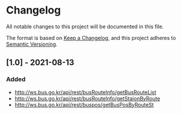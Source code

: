 ﻿# Changelog

All notable changes to this project will be documented in this file.

The format is based on [Keep a Changelog](https://keepachangelog.com/en/1.0.0/), and this project adheres to [Semantic Versioning](https://semver.org/spec/v2.0.0.html).

## [1.0] - 2021-08-13

### Added

- http://ws.bus.go.kr/api/rest/busRouteInfo/getBusRouteList
- http://ws.bus.go.kr/api/rest/busRouteInfo/getStaionByRoute
- http://ws.bus.go.kr/api/rest/buspos/getBusPosByRouteSt
